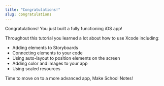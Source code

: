 ```yaml
---
title: "Congratulations!"
slug: congratulations
---
```


Congratulations! You just built a fully functioning iOS app!

Throughout this tutorial you learned a lot about how to use Xcode including:

* Adding elements to Storyboards
* Connecting elements to your code
* Using auto-layout to position elements on the screen
* Adding color and images to your app
* Using scaled resources

Time to move on to a more advanced app, Make School Notes!
